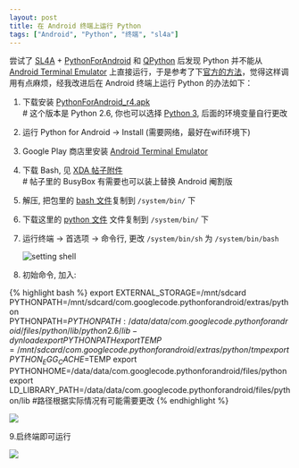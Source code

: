 ```yaml
---
layout: post
title: 在 Android 终端上运行 Python
tags: ["Android", "Python", "终端", "sl4a"]
---
```


尝试了 [SL4A](https://code.google.com/p/android-scripting/) + [PythonForAndroid](https://code.google.com/p/python-for-android/) 和 [QPython](http://qpython.com/) 后发现 Python 并不能从 [Android Terminal Emulator](https://play.google.com/store/apps/details?id=jackpal.androidterm) 上直接运行，于是参考了下[官方的方法](https://code.google.com/p/python-for-android/wiki/RunPythonFromShell)，觉得这样调用有点麻烦，经我改进后在 Android 终端上运行 Python 的办法如下：

1. 下载安装 [PythonForAndroid_r4.apk](https://code.google.com/p/python-for-android/downloads/detail?name=PythonForAndroid_r4.apk)  
   \# 这个版本是 Python 2.6, 你也可以选择 [Python 3](https://code.google.com/p/python-for-android/downloads/detail?name=Python3ForAndroid_r6.apk), 后面的环境变量自行更改
2. 运行 Python for Android → Install (需要网络，最好在wifi环境下)
3. Google Play 商店里安装 [Android Terminal Emulator](https://play.google.com/store/apps/details?id=jackpal.androidterm)
4. 下载 Bash, 见 [XDA 帖子附件](http://forum.xda-developers.com/showthread.php?t=977051)  
   \# 帖子里的 BusyBox 有需要也可以装上替换 Android 阉割版
5. 解压, 把包里的 [bash 文件](http://pan.baidu.com/share/link?shareid=2088068197&uk=3103986771)复制到 `/system/bin/` 下
6. 下载这里的 [python 文件](http://pan.baidu.com/share/link?shareid=2088068197&uk=3103986771) 文件复制到 `/system/bin/` 下
7. 运行终端 → 首选项 → 命令行, 更改 `/system/bin/sh` 为 `/system/bin/bash`

    ![setting shell](//wil.dog/static/images/130619-setting-shell.jpg)   
8. 初始命令, 加入:
        
{% highlight bash %}
export EXTERNAL_STORAGE=/mnt/sdcard
PYTHONPATH=/mnt/sdcard/com.googlecode.pythonforandroid/extras/python
PYTHONPATH=${PYTHONPATH}:/data/data/com.googlecode.pythonforandroid/files/python/lib/python2.6/lib-dynload
export PYTHONPATH
export TEMP=/mnt/sdcard/com.googlecode.pythonforandroid/extras/python/tmpexport PYTHON_EGG_CACHE=$TEMP
export PYTHONHOME=/data/data/com.googlecode.pythonforandroid/files/python
export LD_LIBRARY_PATH=/data/data/com.googlecode.pythonforandroid/files/python/lib
#路径根据实际情况有可能需要更改
{% endhighlight %}

![](//wil.dog/static/images/130619-export-env.jpg)   
    
9.启终端即可运行<br>
    
![](//wil.dog/static/images/130619-run.jpg)
